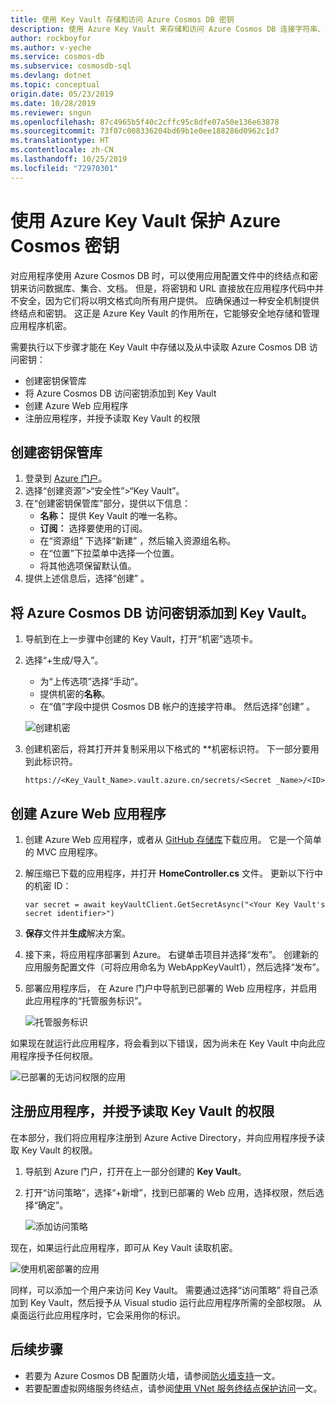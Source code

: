 ```yaml
---
title: 使用 Key Vault 存储和访问 Azure Cosmos DB 密钥
description: 使用 Azure Key Vault 来存储和访问 Azure Cosmos DB 连接字符串、密钥、终结点。
author: rockboyfor
ms.author: v-yeche
ms.service: cosmos-db
ms.subservice: cosmosdb-sql
ms.devlang: dotnet
ms.topic: conceptual
origin.date: 05/23/2019
ms.date: 10/28/2019
ms.reviewer: sngun
ms.openlocfilehash: 87c4965b5f40c2cffc95c8dfe07a50e136e63878
ms.sourcegitcommit: 73f07c008336204bd69b1e0ee188286d0962c1d7
ms.translationtype: HT
ms.contentlocale: zh-CN
ms.lasthandoff: 10/25/2019
ms.locfileid: "72970301"
---
```

# <a name="secure-azure-cosmos-keys-using-azure-key-vault"></a>使用 Azure Key Vault 保护 Azure Cosmos 密钥 

对应用程序使用 Azure Cosmos DB 时，可以使用应用配置文件中的终结点和密钥来访问数据库、集合、文档。  但是，将密钥和 URL 直接放在应用程序代码中并不安全，因为它们将以明文格式向所有用户提供。 应确保通过一种安全机制提供终结点和密钥。 这正是 Azure Key Vault 的作用所在，它能够安全地存储和管理应用程序机密。

需要执行以下步骤才能在 Key Vault 中存储以及从中读取 Azure Cosmos DB 访问密钥：

* 创建密钥保管库  
* 将 Azure Cosmos DB 访问密钥添加到 Key Vault  
* 创建 Azure Web 应用程序  
* 注册应用程序，并授予读取 Key Vault 的权限  

## <a name="create-a-key-vault"></a>创建密钥保管库

1. 登录到 [Azure 门户](https://portal.azure.cn/)。  
2. 选择“创建资源”>“安全性”>“Key Vault”。   
3. 在“创建密钥保管库”部分，提供以下信息：   
    * **名称：** 提供 Key Vault 的唯一名称。  
    * **订阅：** 选择要使用的订阅。  
    * 在“资源组”  下选择“新建”  ，然后输入资源组名称。  
    * 在“位置”下拉菜单中选择一个位置。  
    * 将其他选项保留默认值。  
4. 提供上述信息后，选择“创建”  。  

## <a name="add-azure-cosmos-db-access-keys-to-the-key-vault"></a>将 Azure Cosmos DB 访问密钥添加到 Key Vault。
1. 导航到在上一步骤中创建的 Key Vault，打开“机密”选项卡。   
2. 选择“+生成/导入”。  

    * 为“上传选项”选择“手动”。  
    * 提供机密的**名称**。
    * 在“值”字段中提供 Cosmos DB 帐户的连接字符串。  然后选择“创建”  。

    ![创建机密](./media/access-secrets-from-keyvault/create-a-secret.png)

4. 创建机密后，将其打开并复制采用以下格式的 **机密标识符。 下一部分要用到此标识符。 

    `https://<Key_Vault_Name>.vault.azure.cn/secrets/<Secret _Name>/<ID>`

## <a name="create-an-azure-web-application"></a>创建 Azure Web 应用程序

1. 创建 Azure Web 应用程序，或者从 [GitHub 存储库](https://github.com/Azure/azure-cosmosdb-dotnet/tree/master/Demo/keyvaultdemo)下载应用。 它是一个简单的 MVC 应用程序。  

2. 解压缩已下载的应用程序，并打开 **HomeController.cs** 文件。 更新以下行中的机密 ID：

    `var secret = await keyVaultClient.GetSecretAsync("<Your Key Vault's secret identifier>")`

3. **保存**文件并**生成**解决方案。  
4. 接下来，将应用程序部署到 Azure。 右键单击项目并选择“发布”。  创建新的应用服务配置文件（可将应用命名为 WebAppKeyVault1），然后选择“发布”。    

5. 部署应用程序后， 在 Azure 门户中导航到已部署的 Web 应用程序，并启用此应用程序的“托管服务标识”。   

    ![托管服务标识](./media/access-secrets-from-keyvault/turn-on-managed-service-identity.png)

如果现在就运行此应用程序，将会看到以下错误，因为尚未在 Key Vault 中向此应用程序授予任何权限。

![已部署的无访问权限的应用](./media/access-secrets-from-keyvault/app-deployed-without-access.png)

## <a name="register-the-application--grant-permissions-to-read-the-key-vault"></a>注册应用程序，并授予读取 Key Vault 的权限

在本部分，我们将应用程序注册到 Azure Active Directory，并向应用程序授予读取 Key Vault 的权限。 

1. 导航到 Azure 门户，打开在上一部分创建的 **Key Vault**。  

2. 打开“访问策略”，选择“+新增”，找到已部署的 Web 应用，选择权限，然后选择“确定”。     

    ![添加访问策略](./media/access-secrets-from-keyvault/add-access-policy.png)

现在，如果运行此应用程序，即可从 Key Vault 读取机密。

![使用机密部署的应用](./media/access-secrets-from-keyvault/app-deployed-with-access.png)

同样，可以添加一个用户来访问 Key Vault。 需要通过选择“访问策略”  将自己添加到 Key Vault，然后授予从 Visual studio 运行此应用程序所需的全部权限。 从桌面运行此应用程序时，它会采用你的标识。

## <a name="next-steps"></a>后续步骤

* 若要为 Azure Cosmos DB 配置防火墙，请参阅[防火墙支持](firewall-support.md)一文。
* 若要配置虚拟网络服务终结点，请参阅[使用 VNet 服务终结点保护访问](vnet-service-endpoint.md)一文。

<!--Update_Description: update meta properties, wording update -->
